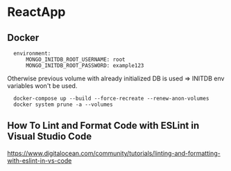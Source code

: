 # ReactApp

## Docker

```
  environment:
      MONGO_INITDB_ROOT_USERNAME: root
      MONGO_INITDB_ROOT_PASSWORD: example123
```
Otherwise previous volume with already initialized DB is used => INITDB env variables won't be used.
```
  docker-compose up --build --force-recreate --renew-anon-volumes
  docker system prune -a --volumes
```

## How To Lint and Format Code with ESLint in Visual Studio Code
https://www.digitalocean.com/community/tutorials/linting-and-formatting-with-eslint-in-vs-code